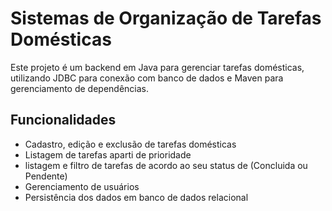 # Sistemas de Organização de Tarefas Domésticas

Este projeto é um backend em Java para gerenciar tarefas domésticas, utilizando JDBC para conexão com banco de dados e Maven para gerenciamento de dependências.

## Funcionalidades

- Cadastro, edição e exclusão de tarefas domésticas
- Listagem de tarefas aparti de prioridade
- listagem e filtro de tarefas de acordo ao seu status de (Concluida ou Pendente)
- Gerenciamento de usuários
- Persistência dos dados em banco de dados relacional
